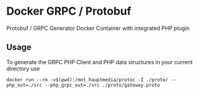 # Docker GRPC / Protobuf

Protobuf / GRPC Generator Docker Container with integrated PHP plugin


## Usage

To generate the GRPC PHP Client and PHP data structures in your current directory use

```
docker run --rm -v$(pwd):/mnt hauptmedia/protoc -I ./proto/ --php_out=./src --php_grpc_out=./src ./proto/gateway.proto
```
